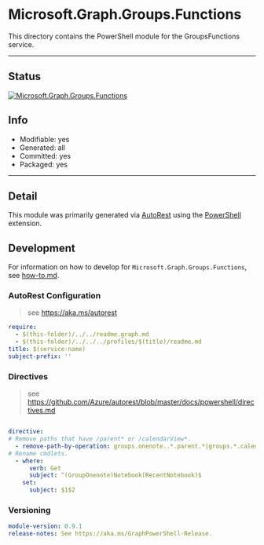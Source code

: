 <!-- region Generated -->
# Microsoft.Graph.Groups.Functions
This directory contains the PowerShell module for the GroupsFunctions service.

---
## Status
[![Microsoft.Graph.Groups.Functions](https://img.shields.io/powershellgallery/v/Microsoft.Graph.Groups.Functions.svg?style=flat-square&label=Microsoft.Graph.Groups.Functions "Microsoft.Graph.Groups.Functions")](https://www.powershellgallery.com/packages/Microsoft.Graph.Groups.Functions/)

## Info
- Modifiable: yes
- Generated: all
- Committed: yes
- Packaged: yes

---
## Detail
This module was primarily generated via [AutoRest](https://github.com/Azure/autorest) using the [PowerShell](https://github.com/Azure/autorest.powershell) extension.

## Development
For information on how to develop for `Microsoft.Graph.Groups.Functions`, see [how-to.md](how-to.md).
<!-- endregion -->

### AutoRest Configuration

> see https://aka.ms/autorest

``` yaml
require:
  - $(this-folder)/../../readme.graph.md
  - $(this-folder)/../../../profiles/$(title)/readme.md
title: $(service-name)
subject-prefix: ''

```

### Directives

> see https://github.com/Azure/autorest/blob/master/docs/powershell/directives.md

``` yaml

directive:
# Remove paths that have /parent* or /calendarView*.
  - remove-path-by-operation: groups.onenote..*.parent.*|groups.*.calendarView.*|.*.notebooks.section.*|.*.sectionGroups.section.*|.*.sections.pages.*
# Rename cmdlets.
  - where:
      verb: Get
      subject: ^(GroupOnenote)Notebook(RecentNotebook)$
    set:
      subject: $1$2
```
### Versioning

``` yaml
module-version: 0.9.1
release-notes: See https://aka.ms/GraphPowerShell-Release.
```
